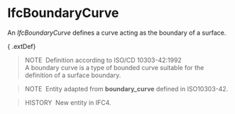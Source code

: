 IfcBoundaryCurve
================

An _IfcBoundaryCurve_ defines a curve acting as the boundary of a surface.

{ .extDef}
> NOTE&nbsp; Definition according to ISO/CD 10303-42:1992  
> A boundary curve is a type of bounded curve suitable for the definition of a surface boundary.

> NOTE&nbsp; Entity adapted from **boundary_curve** defined in ISO10303-42.

> HISTORY&nbsp; New entity in IFC4.
